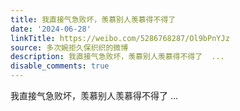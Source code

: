 ```yaml
---
title: 我直接气急败坏，羡慕别人羡慕得不得了
date: '2024-06-28'
linkTitle: https://weibo.com/5286768287/Ol9bPnYJz
source: 多次婉拒久保织织的微博
description: 我直接气急败坏，羡慕别人羡慕得不得了  ...
disable_comments: true
---
```

我直接气急败坏，羡慕别人羡慕得不得了  ...